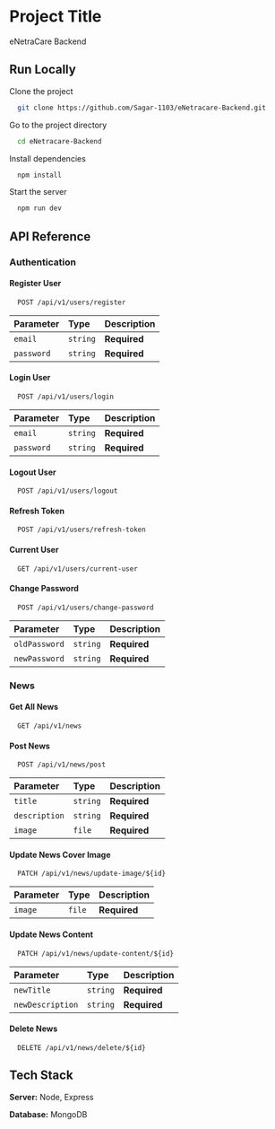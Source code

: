 
# Project Title
  eNetraCare Backend 


## Run Locally

Clone the project

```bash
  git clone https://github.com/Sagar-1103/eNetracare-Backend.git
```

Go to the project directory

```bash
  cd eNetracare-Backend
```

Install dependencies

```bash
  npm install
```

Start the server

```bash
  npm run dev
```


## API Reference

### Authentication
####  Register User
```https
  POST /api/v1/users/register
```

| Parameter | Type     | Description                |
| :-------- | :------- | :------------------------- |
| `email` | `string` | **Required**|
| `password` | `string` | **Required**|

####  Login User
```https
  POST /api/v1/users/login
```

| Parameter | Type     | Description                |
| :-------- | :------- | :------------------------- |
| `email` | `string` | **Required**|
| `password` | `string` | **Required**|

####  Logout User
```https
  POST /api/v1/users/logout
```

####  Refresh Token
```https
  POST /api/v1/users/refresh-token
```

#### Current User

```https
  GET /api/v1/users/current-user
```

####  Change Password
```https
  POST /api/v1/users/change-password
```

| Parameter | Type     | Description                |
| :-------- | :------- | :------------------------- |
| `oldPassword` | `string` | **Required**|
| `newPassword` | `string` | **Required**|

### News

####  Get All News
```https
  GET /api/v1/news
```

####  Post News
```https
  POST /api/v1/news/post
```

| Parameter | Type     | Description                |
| :-------- | :------- | :------------------------- |
| `title` | `string` | **Required**|
| `description` | `string` | **Required**|
| `image` | `file` | **Required**|


####  Update News Cover Image
```https
  PATCH /api/v1/news/update-image/${id}
```

| Parameter | Type     | Description                |
| :-------- | :------- | :------------------------- |
| `image` | `file` | **Required**|

####  Update News Content
```https
  PATCH /api/v1/news/update-content/${id}
```

| Parameter | Type     | Description                |
| :-------- | :------- | :------------------------- |
| `newTitle` | `string` | **Required**|
| `newDescription` | `string` | **Required**|

####  Delete News
```https
  DELETE /api/v1/news/delete/${id}
```


## Tech Stack

**Server:** Node, Express

**Database:** MongoDB
